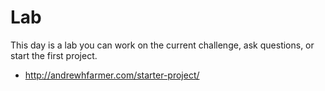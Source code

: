 # Lab 

This day is a lab you can work on the current challenge, ask questions, 
or start the first project. 

- http://andrewhfarmer.com/starter-project/

